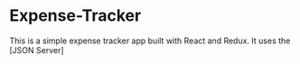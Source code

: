 # Expense-Tracker

This is a simple expense tracker app built with React and Redux. It uses the [JSON Server]
